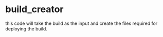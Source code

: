 # build_creator
this code will take the build as the input and create the files required for deploying the build.
